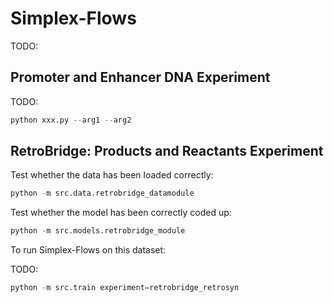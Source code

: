 # Simplex-Flows

TODO:

## Promoter and Enhancer DNA Experiment

TODO:

```py
python xxx.py --arg1 --arg2
```

## RetroBridge: Products and Reactants Experiment

Test whether the data has been loaded correctly:

```py
python -m src.data.retrobridge_datamodule
```

Test whether the model has been correctly coded up:

```py
python -m src.models.retrobridge_module
```


To run Simplex-Flows on this dataset:

TODO:

```py
python -m src.train experiment=retrobridge_retrosyn
```
